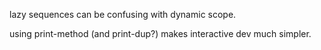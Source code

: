 lazy sequences can be confusing with dynamic scope.

using print-method (and print-dup?) makes interactive dev much simpler.
